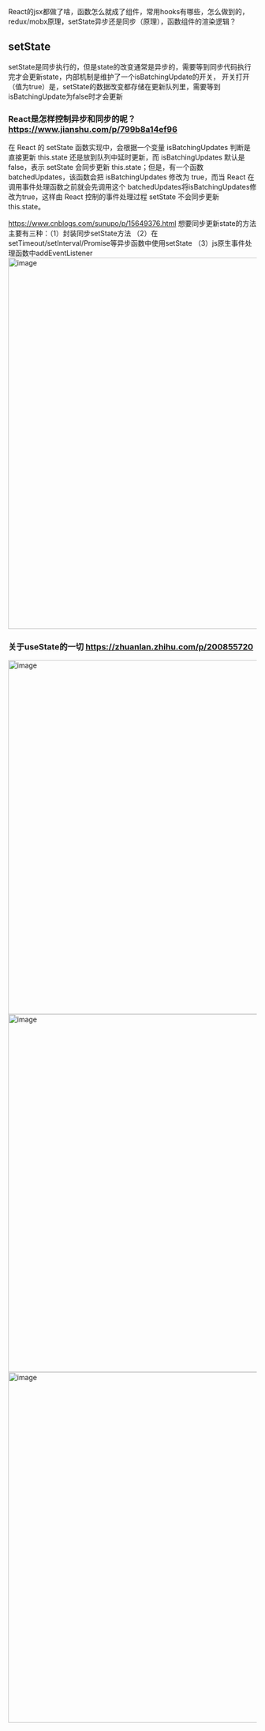 React的jsx都做了啥，函数怎么就成了组件，常用hooks有哪些，怎么做到的，redux/mobx原理，setState异步还是同步（原理），函数组件的渲染逻辑？

## setState
setState是同步执行的，但是state的改变通常是异步的，需要等到同步代码执行完才会更新state，内部机制是维护了一个isBatchingUpdate的开关，
开关打开（值为true）是，setState的数据改变都存储在更新队列里，需要等到isBatchingUpdate为false时才会更新

### React是怎样控制异步和同步的呢？ https://www.jianshu.com/p/799b8a14ef96
在 React 的 setState 函数实现中，会根据一个变量 isBatchingUpdates 判断是直接更新 this.state 还是放到队列中延时更新，而 isBatchingUpdates 默认是 false，表示 setState 会同步更新 this.state；但是，有一个函数 batchedUpdates，该函数会把 isBatchingUpdates 修改为 true，而当 React 在调用事件处理函数之前就会先调用这个 batchedUpdates将isBatchingUpdates修改为true，这样由 React 控制的事件处理过程 setState 不会同步更新 this.state。

https://www.cnblogs.com/sunupo/p/15649376.html
想要同步更新state的方法主要有三种：（1）封装同步setState方法 （2）在setTimeout/setInterval/Promise等异步函数中使用setState （3）js原生事件处理函数中addEventListener
<img width="752" alt="image" src="https://user-images.githubusercontent.com/30307995/182997259-2979c344-577f-498f-8fe2-0f008bb1a648.png">

### 关于useState的一切 https://zhuanlan.zhihu.com/p/200855720
<img width="717" alt="image" src="https://user-images.githubusercontent.com/30307995/184057694-fd3ef248-d38e-4865-8255-1b85c04a4984.png">

<img width="725" alt="image" src="https://user-images.githubusercontent.com/30307995/184058406-53d09ba4-53d4-4998-b4af-6d1969ffd5de.png">
<img width="710" alt="image" src="https://user-images.githubusercontent.com/30307995/184058574-b5837444-beb2-4a58-877f-8aa5d6f037f2.png">
